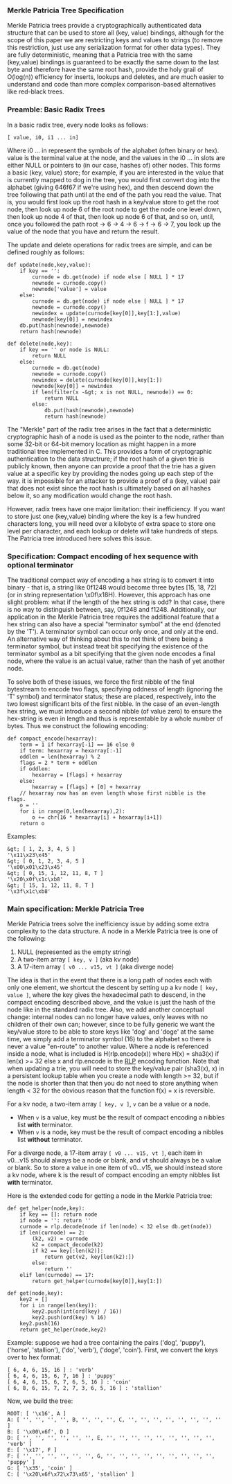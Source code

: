 ### Merkle Patricia Tree Specification

Merkle Patricia trees provide a cryptographically authenticated data structure that can be used to store all (key, value) bindings, although for the scope of this paper we are restricting keys and values to strings (to remove this restriction, just use any serialization format for other data types). They are fully deterministic, meaning that a Patricia tree with the same (key,value) bindings is guaranteed to be exactly the same down to the last byte and therefore have the same root hash, provide the holy grail of O(log(n)) efficiency for inserts, lookups and deletes, and are much easier to understand and code than more complex comparison-based alternatives like red-black trees.

### Preamble: Basic Radix Trees

In a basic radix tree, every node looks as follows:

    [ value, i0, i1 ... in]

Where i0 ... in represent the symbols of the alphabet (often binary or hex). value is the terminal value at the node, and the values in the i0 ... in slots are either NULL or pointers to (in our case, hashes of) other nodes. This forms a basic (key, value) store; for example, if you are interested in the value that is currently mapped to dog in the tree, you would first convert dog into the alphabet (giving 646f67 if we're using hex), and then descend down the tree following that path until at the end of the path you read the value. That is, you would first look up the root hash in a key/value store to get the root node, then look up node 6 of the root node to get the node one level down, then look up node 4 of that, then look up node 6 of that, and so on, until, once you followed the path root -> 6 -> 4 -> 6 -> f -> 6 -> 7, you look up the value of the node that you have and return the result.

The update and delete operations for radix trees are simple, and can be defined roughly as follows:

    def update(node,key,value):
        if key == '':
            curnode = db.get(node) if node else [ NULL ] * 17
            newnode = curnode.copy()
            newnode['value'] = value
        else:
            curnode = db.get(node) if node else [ NULL ] * 17
            newnode = curnode.copy()
            newindex = update(curnode[key[0]],key[1:],value)
            newnode[key[0]] = newindex
        db.put(hash(newnode),newnode)
        return hash(newnode)

    def delete(node,key):
        if key == '' or node is NULL:
            return NULL
        else:
            curnode = db.get(node)
            newnode = curnode.copy()
            newindex = delete(curnode[key[0]],key[1:])
            newnode[key[0]] = newindex
            if len(filter(x -&gt; x is not NULL, newnode)) == 0:
                return NULL
            else:
                db.put(hash(newnode),newnode)
                return hash(newnode)

The "Merkle" part of the radix tree arises in the fact that a deterministic cryptographic hash of a node is used as the pointer to the node, rather than some 32-bit or 64-bit memory location as might happen in a more traditional tree implemented in C. This provides a form of cryptographic authentication to the data structrure; if the root hash of a given trie is publicly known, then anyone can provide a proof that the trie has a given value at a specific key by providing the nodes going up each step of the way. it is impossible for an attacker to provide a proof of a (key, value) pair that does not exist since the root hash is ultimately based on all hashes below it, so any modification would change the root hash.

However, radix trees have one major limitation: their inefficiency. If you want to store just one (key,value) binding where the key is a few hundred characters long, you will need over a kilobyte of extra space to store one level per character, and each lookup or delete will take hundreds of steps. The Patricia tree introduced here solves this issue.

### Specification: Compact encoding of hex sequence with optional terminator

The traditional compact way of encoding a hex string is to convert it into binary - that is, a string like 0f1248 would become three bytes [15, 18, 72] (or in string representation \x0f\x18H). However, this approach has one slight problem: what if the length of the hex string is odd? In that case, there is no way to distinguish between, say, 0f1248 and f1248. Additionally, our application in the Merkle Patricia tree requires the additional feature that a hex string can also have a special &quot;terminator symbol&quot; at the end (denoted by the 'T'). A terminator symbol can occur only once, and only at the end. An alternative way of thinking about this to not think of there being a terminator symbol, but instead treat bit specifying the existence of the terminator symbol as a bit specifying that the given node encodes a final node, where the value is an actual value, rather than the hash of yet another node.

To solve both of these issues, we force the first nibble of the final bytestream to encode two flags, specifying oddness of length (ignoring the 'T' symbol) and terminator status; these are placed, respectively, into the two lowest significant bits of the first nibble. In the case of an even-length hex string, we must introduce a second nibble (of value zero) to ensure the hex-string is even in length and thus is representable by a whole number of bytes. Thus we construct the following encoding:

    def compact_encode(hexarray):
        term = 1 if hexarray[-1] == 16 else 0
        if term: hexarray = hexarray[:-1]
        oddlen = len(hexarray) % 2
        flags = 2 * term + oddlen
        if oddlen:
            hexarray = [flags] + hexarray
        else:
            hexarray = [flags] + [0] + hexarray
        // hexarray now has an even length whose first nibble is the flags.
        o = ''
        for i in range(0,len(hexarray),2):
            o += chr(16 * hexarray[i] + hexarray[i+1])
        return o

Examples:

    &gt; [ 1, 2, 3, 4, 5 ]
    '\x11\x23\x45'
    &gt; [ 0, 1, 2, 3, 4, 5 ]
    '\x00\x01\x23\x45'
    &gt; [ 0, 15, 1, 12, 11, 8, T ]
    '\x20\x0f\x1c\xb8'
    &gt; [ 15, 1, 12, 11, 8, T ]
    '\x3f\x1c\xb8'

### Main specification: Merkle Patricia Tree

Merkle Patricia trees solve the inefficiency issue by adding some extra complexity to the data structure. A node in a Merkle Patricia tree is one of the following:

1. NULL (represented as the empty string)
2. A two-item array `[ key, v ]` (aka kv node)
3. A 17-item array `[ v0 ... v15, vt ]` (aka diverge node)

The idea is that in the event that there is a long path of nodes each with only one element, we shortcut the descent by setting up a kv node `[ key, value ]`, where the key gives the hexadecimal path to descend, in the compact encoding described above, and the value is just the hash of the node like in the standard radix tree. Also, we add another conceptual change: internal nodes can no longer have values, only leaves with no children of their own can; however, since to be fully generic we want the key/value store to be able to store keys like 'dog' and 'doge' at the same time, we simply add a terminator symbol (16) to the alphabet so there is never a value &quot;en-route&quot; to another value. Where a node is referenced inside a node, what is included is H(rlp.encode(x)) where H(x) = sha3(x) if len(x) >= 32 else x and rlp.encode is the [RLP](https://github.com/ethereum/wiki/wiki/%5BEnglish%5D-RLP) encoding function. Note that when updating a trie, you will need to store the key/value pair (sha3(x), x) in a persistent lookup table when you create a node with length >= 32, but if the node is shorter than that then you do not need to store anything when length < 32 for the obvious reason that the function f(x) = x is reversible.

For a kv node, a two-item array `[ key, v ]`, `v` can be a value or a node. 
* When `v` is a value, key must be the result of compact encoding a nibbles list **with** terminator.
* When `v` is a node, key must be the result of compact encoding a nibbles list **without** terminator.

For a diverge node, a 17-item array `[ v0 ... v15, vt ]`, each item in v0...v15 should always be a node or blank, and vt should always be a value or blank. So to store a value in one item of v0...v15, we should instead store a kv node, where k is the result of compact encoding an empty nibbles list **with** terminator.

Here is the extended code for getting a node in the Merkle Patricia tree:

    def get_helper(node,key):
        if key == []: return node
        if node = '': return ''
        curnode = rlp.decode(node if len(node) < 32 else db.get(node))
        if len(curnode) == 2:
            (k2, v2) = curnode
            k2 = compact_decode(k2)
            if k2 == key[:len(k2)]:
                return get(v2, key[len(k2):])
            else:
                return ''
        elif len(curnode) == 17:
            return get_helper(curnode[key[0]],key[1:])

    def get(node,key):
        key2 = []
        for i in range(len(key)):
            key2.push(int(ord(key) / 16))
            key2.push(ord(key) % 16)
        key2.push(16)
        return get_helper(node,key2)

Example: suppose we had a tree containing the pairs ('dog', 'puppy'), ('horse', 'stallion'), ('do', 'verb'), ('doge', 'coin'). First, we convert the keys over to hex format:

    [ 6, 4, 6, 15, 16 ] : 'verb'
    [ 6, 4, 6, 15, 6, 7, 16 ] : 'puppy'
    [ 6, 4, 6, 15, 6, 7, 6, 5, 16 ] : 'coin'
    [ 6, 8, 6, 15, 7, 2, 7, 3, 6, 5, 16 ] : 'stallion'

Now, we build the tree:

    ROOT: [ '\x16', A ]
    A: [ '', '', '', '', B, '', '', '', C, '', '', '', '', '', '', '', '' ]
    B: [ '\x00\x6f', D ]
    D: [ '', '', '', '', '', '', E, '', '', '', '', '', '', '', '', '', 'verb' ]
    E: [ '\x17', F ]
    F: [ '', '', '', '', '', '', G, '', '', '', '', '', '', '', '', '', 'puppy' ]
    G: [ '\x35', 'coin' ]
    C: [ '\x20\x6f\x72\x73\x65', 'stallion' ]
